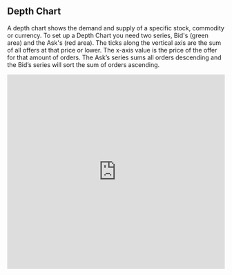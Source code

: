 Depth Chart
-----------

A depth chart shows the demand and supply of a specific stock, commodity or currency. To set up a Depth Chart you need two series, Bid's (green area) and the Ask's (red area). The ticks along the vertical axis are the sum of all offers at that price or lower. The x-axis value is the price of the offer for that amount of orders. The Ask’s series sums all orders descending and the Bid’s series will sort the sum of orders ascending.

<iframe width="320" height="240" style="width: 100%; height: 450px; border: none;" src=https://www.highcharts.com/samples/view.php?path=stock/demo/depth-chart></iframe>
